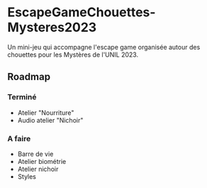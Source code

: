 # EscapeGameChouettes-Mysteres2023

Un mini-jeu qui accompagne l'escape game organisée autour des chouettes pour les Mystères de l'UNIL 2023.

## Roadmap
### Terminé
- Atelier "Nourriture"
- Audio atelier "Nichoir"

### A faire
- Barre de vie
- Atelier biométrie
- Atelier nichoir
- Styles
